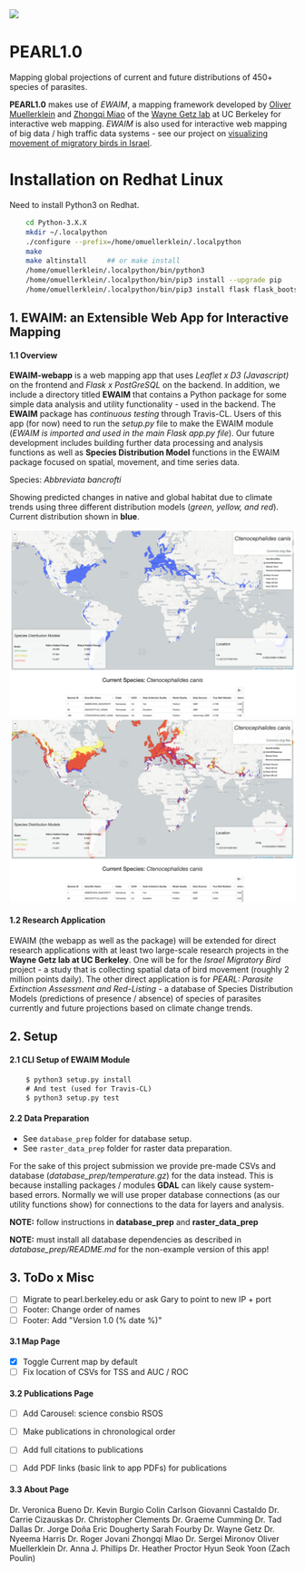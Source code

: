 <img src="https://travis-ci.org/Thru-Echoes/PEARL1.0.svg?branch=master">

# PEARL1.0

Mapping global projections of current and future distributions of 450+ species of parasites.

**PEARL1.0** makes use of *EWAIM*, a mapping framework developed by [Oliver Muellerklein](http://thru-echoes.github.io/) and [Zhongqi Miao](https://github.com/ranranking) of the [Wayne Getz lab](https://nature.berkeley.edu/getzlab/) at UC Berkeley for interactive web mapping. *EWAIM* is also used for interactive web mapping of big data / high traffic data systems - see our project on [visualizing movement of migratory birds in Israel](https://github.com/Thru-Echoes/BirdShader).

# Installation on Redhat Linux

Need to install Python3 on Redhat.

```bash
    cd Python-3.X.X
    mkdir ~/.localpython
    ./configure --prefix=/home/omuellerklein/.localpython
    make
    make altinstall     ## or make install
    /home/omuellerklein/.localpython/bin/python3
    /home/omuellerklein/.localpython/bin/pip3 install --upgrade pip
    /home/omuellerklein/.localpython/bin/pip3 install flask flask_bootstrap
```

## 1. EWAIM: an Extensible Web App for Interactive Mapping

#### 1.1 Overview

**EWAIM-webapp** is a web mapping app that uses *Leaflet x D3 (Javascript)* on the frontend and *Flask x PostGreSQL* on the backend. In addition, we include a directory titled **EWAIM** that contains a Python package for some simple data analysis and utility functionality - used in the backend. The **EWAIM** package has *continuous testing* through Travis-CL. Users of this app (for now) need to run the *setup.py* file to make the EWAIM module (*EWAIM is imported and used in the main Flask app.py file*). Our future development includes building further data processing and analysis functions as well as **Species Distribution Model** functions in the EWAIM package focused on spatial, movement, and time series data.

Species: *Abbreviata bancrofti*

Showing predicted changes in native and global habitat due to climate trends using three different distribution models (*green, yellow, and red*). Current distribution shown in **blue**.

<img src="./static/img/ex_pearl2.png">

<img src="./static/img/ex_pearl3.png">

#### 1.2 Research Application

EWAIM (the webapp as well as the package) will be extended for direct research applications with at least two large-scale research projects in the **Wayne Getz lab at UC Berkeley**. One will be for the *Israel Migratory Bird* project - a study that is collecting spatial data of bird movement (roughly 2 million points daily). The other direct application is for *PEARL: Parasite Extinction Assessment and Red-Listing* - a database of Species Distribution Models (predictions of presence / absence) of species of parasites currently and future projections based on climate change trends.

## 2. Setup

#### 2.1 CLI Setup of EWAIM Module

```
    $ python3 setup.py install
    # And test (used for Travis-CL)
    $ python3 setup.py test
```

#### 2.2 Data Preparation

- See `database_prep` folder for database setup.
- See `raster_data_prep` folder for raster data preparation.

For the sake of this project submission we provide pre-made CSVs and database (*database_prep/temperature.gz*) for the data instead. This is because installing packages / modules **GDAL** can likely cause system-based errors. Normally we will use proper database connections (as our utility functions show) for connections to the data for layers and analysis.

**NOTE:** follow instructions in **database_prep** and **raster_data_prep**

**NOTE:** must install all database dependencies as described in *database_prep/README.md* for the non-example version of this app!

## 3. ToDo x Misc

- [ ] Migrate to pearl.berkeley.edu or ask Gary to point to new IP + port
- [ ] Footer: Change order of names
- [ ] Footer: Add "Version 1.0 (% date %)"

#### 3.1 Map Page

- [X] Toggle Current map by default
- [ ] Fix location of CSVs for TSS and AUC / ROC

#### 3.2 Publications Page

- [ ] Add Carousel:
    science
    consbio
    RSOS

- [ ] Make publications in chronological order
- [ ] Add full citations to publications
- [ ] Add PDF links (basic link to app PDFs) for publications

#### 3.3 About Page

Dr. Veronica Bueno
Dr. Kevin Burgio
Colin Carlson
Giovanni Castaldo
Dr. Carrie Cizauskas
Dr. Christopher Clements
Dr. Graeme Cumming
Dr. Tad Dallas
Dr. Jorge Doña
Eric Dougherty
Sarah Fourby
Dr. Wayne Getz
Dr. Nyeema Harris
Dr. Roger Jovani
Zhongqi MIao
Dr. Sergei Mironov
Oliver Muellerklein
Dr. Anna J. Phillips
Dr. Heather Proctor
Hyun Seok Yoon
(Zach Poulin)
